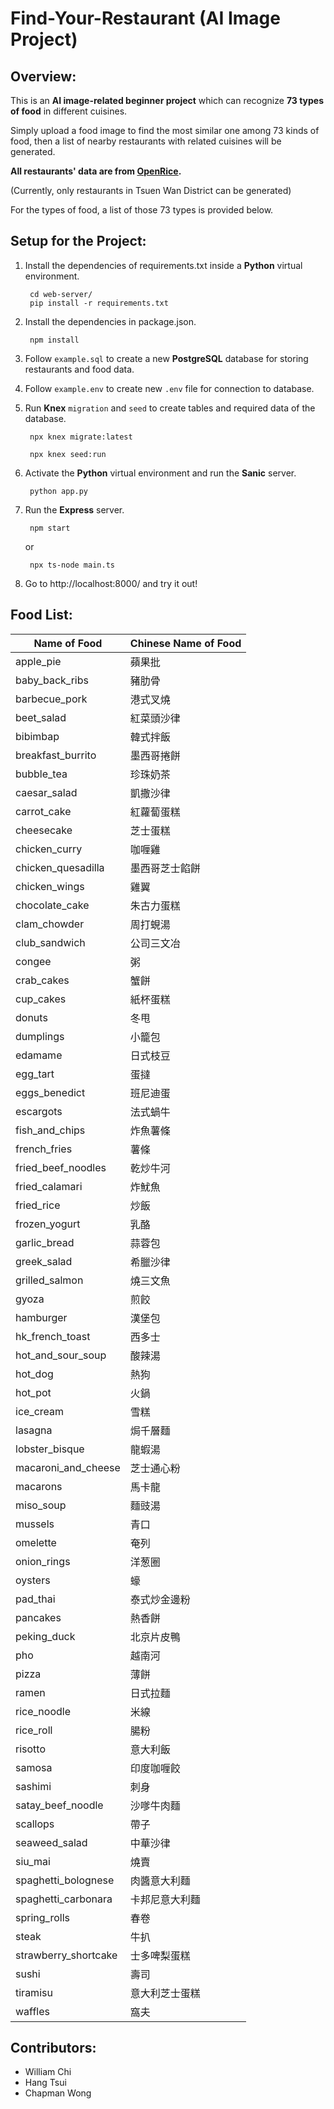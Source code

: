# **Find-Your-Restaurant (AI Image Project)**

## **Overview:**

This is an **AI image-related beginner project** which can recognize **73 types of food** in different cuisines.

Simply upload a food image to find the most similar one among 73 kinds of food, then a list of nearby restaurants with related cuisines will be generated.

**All restaurants' data are from [OpenRice](www.openrice.com).**

(Currently, only restaurants in Tsuen Wan District can be generated)

For the types of food, a list of those 73 types is provided below.

## **Setup for the Project:**

1. Install the dependencies of requirements.txt inside a **Python** virtual environment.
    
        cd web-server/
        pip install -r requirements.txt

2. Install the dependencies in package.json.
   
        npm install

3. Follow `example.sql` to create a new **PostgreSQL** database for storing restaurants and food data.

4. Follow `example.env` to create new `.env` file for connection to database.

5. Run **Knex** `migration` and `seed` to create tables and required data of the database.
   
        npx knex migrate:latest
    
        npx knex seed:run

6. Activate the **Python** virtual environment and run the **Sanic** server.
   
        python app.py

7. Run the **Express** server.
   
        npm start

    or

        npx ts-node main.ts
    
8. Go to http://localhost:8000/ and try it out!

## **Food List:**

|Name of Food           |Chinese Name of Food|
|-----------------------|--------------------|
|apple_pie	        |蘋果批|
|baby_back_ribs	        |豬肋骨|
|barbecue_pork	        |港式叉燒|
|beet_salad	        |紅菜頭沙律|
|bibimbap	        |韓式拌飯|
|breakfast_burrito	|墨西哥捲餅|
|bubble_tea	        |珍珠奶茶|
|caesar_salad	        |凱撒沙律|
|carrot_cake	        |紅蘿蔔蛋糕|
|cheesecake	        |芝士蛋糕|
|chicken_curry	        |咖喱雞|
|chicken_quesadilla	|墨西哥芝士餡餅|
|chicken_wings	        |雞翼|
|chocolate_cake	        |朱古力蛋糕|
|clam_chowder	        |周打蜆湯|
|club_sandwich	        |公司三文冶|
|congee	                |粥|
|crab_cakes	        |蟹餅|
|cup_cakes	        |紙杯蛋糕|
|donuts	                |冬甩|
|dumplings	        |小籠包|
|edamame	        |日式枝豆|
|egg_tart	        |蛋撻|
|eggs_benedict	        |班尼迪蛋|
|escargots	        |法式蝸牛|
|fish_and_chips	        |炸魚薯條|
|french_fries	        |薯條|
|fried_beef_noodles	|乾炒牛河|
|fried_calamari	        |炸魷魚|
|fried_rice	        |炒飯|
|frozen_yogurt	        |乳酪|
|garlic_bread	        |蒜蓉包|
|greek_salad	        |希臘沙律|
|grilled_salmon	        |燒三文魚|
|gyoza	                |煎餃|
|hamburger	        |漢堡包|
|hk_french_toast	|西多士|
|hot_and_sour_soup	|酸辣湯|
|hot_dog	        |熱狗|
|hot_pot	        |火鍋|
|ice_cream	        |雪糕|
|lasagna	        |焗千層麵|
|lobster_bisque	        |龍蝦湯|
|macaroni_and_cheese	|芝士通心粉|
|macarons	        |馬卡龍|
|miso_soup	        |麵豉湯|
|mussels	        |青口|
|omelette	        |奄列|
|onion_rings	        |洋葱圈|
|oysters	        |蠔|
|pad_thai	        |泰式炒金邊粉|
|pancakes	        |熱香餅|
|peking_duck	        |北京片皮鴨|
|pho	                |越南河|
|pizza	                |薄餅|
|ramen	                |日式拉麵|
|rice_noodle	        |米線|
|rice_roll	        |腸粉|
|risotto	        |意大利飯|
|samosa	                |印度咖喱餃|
|sashimi	        |刺身|
|satay_beef_noodle	|沙嗲牛肉麵|
|scallops	        |帶子|
|seaweed_salad	        |中華沙律|
|siu_mai	        |燒賣|
|spaghetti_bolognese	|肉醬意大利麵|
|spaghetti_carbonara	|卡邦尼意大利麵|
|spring_rolls	        |春卷|
|steak	                |牛扒|
|strawberry_shortcake	|士多啤梨蛋糕|
|sushi	                |壽司|
|tiramisu	        |意大利芝士蛋糕|
|waffles	        |窩夫|

## **Contributors:**

-   William Chi
-   Hang Tsui
-   Chapman Wong